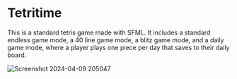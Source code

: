<h1>Tetritime</h1>
<p>This is a standard tetris game made with SFML. It includes a standard endless game mode, a 40 line game mode, a blitz game mode, and a daily game mode, where a player plays one piece per day that saves to their daily board.</p>


![Screenshot 2024-04-09 205047](https://github.com/Dogbonee/Tetritime/assets/76922975/f9605dad-bb1a-4328-99e5-2c4f8a4b2ac8)

